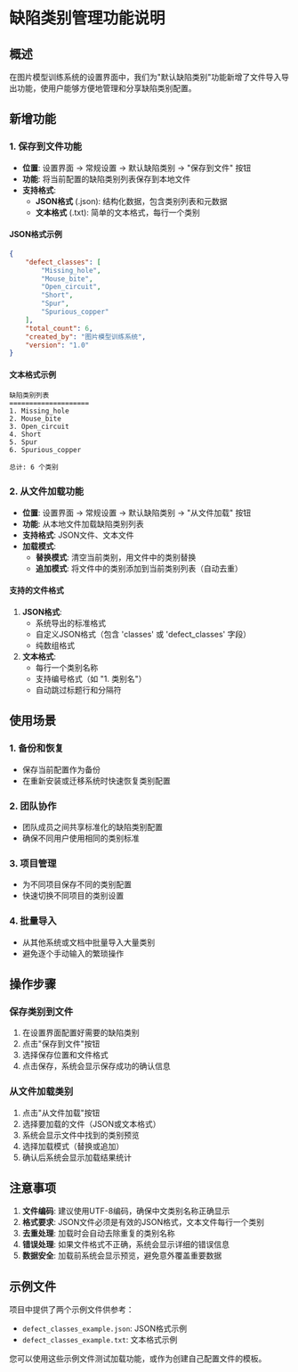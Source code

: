 # 缺陷类别管理功能说明

## 概述
在图片模型训练系统的设置界面中，我们为"默认缺陷类别"功能新增了文件导入导出功能，使用户能够方便地管理和分享缺陷类别配置。

## 新增功能

### 1. 保存到文件功能
- **位置**: 设置界面 → 常规设置 → 默认缺陷类别 → "保存到文件" 按钮
- **功能**: 将当前配置的缺陷类别列表保存到本地文件
- **支持格式**:
  - **JSON格式** (.json): 结构化数据，包含类别列表和元数据
  - **文本格式** (.txt): 简单的文本格式，每行一个类别

#### JSON格式示例
```json
{
    "defect_classes": [
        "Missing_hole",
        "Mouse_bite",
        "Open_circuit",
        "Short",
        "Spur",
        "Spurious_copper"
    ],
    "total_count": 6,
    "created_by": "图片模型训练系统",
    "version": "1.0"
}
```

#### 文本格式示例
```
缺陷类别列表
====================
1. Missing_hole
2. Mouse_bite
3. Open_circuit
4. Short
5. Spur
6. Spurious_copper

总计: 6 个类别
```

### 2. 从文件加载功能
- **位置**: 设置界面 → 常规设置 → 默认缺陷类别 → "从文件加载" 按钮
- **功能**: 从本地文件加载缺陷类别列表
- **支持格式**: JSON文件、文本文件
- **加载模式**:
  - **替换模式**: 清空当前类别，用文件中的类别替换
  - **追加模式**: 将文件中的类别添加到当前类别列表（自动去重）

#### 支持的文件格式
1. **JSON格式**: 
   - 系统导出的标准格式
   - 自定义JSON格式（包含 'classes' 或 'defect_classes' 字段）
   - 纯数组格式
2. **文本格式**: 
   - 每行一个类别名称
   - 支持编号格式（如 "1. 类别名"）
   - 自动跳过标题行和分隔符

## 使用场景

### 1. 备份和恢复
- 保存当前配置作为备份
- 在重新安装或迁移系统时快速恢复类别配置

### 2. 团队协作
- 团队成员之间共享标准化的缺陷类别配置
- 确保不同用户使用相同的类别标准

### 3. 项目管理
- 为不同项目保存不同的类别配置
- 快速切换不同项目的类别设置

### 4. 批量导入
- 从其他系统或文档中批量导入大量类别
- 避免逐个手动输入的繁琐操作

## 操作步骤

### 保存类别到文件
1. 在设置界面配置好需要的缺陷类别
2. 点击"保存到文件"按钮
3. 选择保存位置和文件格式
4. 点击保存，系统会显示保存成功的确认信息

### 从文件加载类别
1. 点击"从文件加载"按钮
2. 选择要加载的文件（JSON或文本格式）
3. 系统会显示文件中找到的类别预览
4. 选择加载模式（替换或追加）
5. 确认后系统会显示加载结果统计

## 注意事项

1. **文件编码**: 建议使用UTF-8编码，确保中文类别名称正确显示
2. **格式要求**: JSON文件必须是有效的JSON格式，文本文件每行一个类别
3. **去重处理**: 加载时会自动去除重复的类别名称
4. **错误处理**: 如果文件格式不正确，系统会显示详细的错误信息
5. **数据安全**: 加载前系统会显示预览，避免意外覆盖重要数据

## 示例文件
项目中提供了两个示例文件供参考：
- `defect_classes_example.json`: JSON格式示例
- `defect_classes_example.txt`: 文本格式示例

您可以使用这些示例文件测试加载功能，或作为创建自己配置文件的模板。 